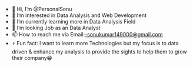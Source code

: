 - 👋 Hi, I’m @PersonalSonu
- 👀 I’m interested in Data Analysis and Web Development
- 🌱 I’m currently learning more in Data Analysis Field
- 💞️ I’m looking Job as an Data Analyst
- 📫 How to reach me via Email:-sonukumar149000@gmail.com
- ⚡ Fun fact: I want to learn more Technologies but my focus is to data driven & enhance my analysis to provide the sights to help them to grow their company😁

<!---
PersonalSonu/PersonalSonu is a ✨ special ✨ repository because its `README.md` (this file) appears on your GitHub profile.
You can click the Preview link to take a look at your changes.
--->
